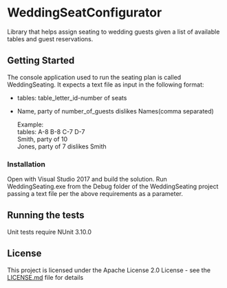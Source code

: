 # WeddingSeatConfigurator

Library that helps assign seating to wedding guests given a list of available tables and guest reservations.

## Getting Started

The console application used to run the seating plan is called WeddingSeating. It expects a text file as input in the following format:
- tables: table_letter_id-number of seats
- Name, party of number_of_guests dislikes Names(comma separated)
  
  Example: <br/>
  tables: A-8 B-8 C-7 D-7<br/>
  Smith, party of 10 <br/>
  Jones, party of 7 dislikes Smith<br/>

### Installation

Open with Visual Studio 2017 and build the solution. Run WeddingSeating.exe from the Debug folder of the WeddingSeating project passing a text file per the above requirements as a parameter. 

## Running the tests

Unit tests require NUnit 3.10.0

## License

This project is licensed under the Apache License 2.0 License - see the [LICENSE.md](LICENSE.md) file for details
